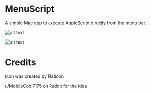 # MenuScript
A simple Mac app to execute AppleScript directly from the menu bar.

![alt text](https://private-user-images.githubusercontent.com/114987790/378177701-b0585cef-4dc8-4e1f-a9ac-9a090375117d.png?jwt=eyJhbGciOiJIUzI1NiIsInR5cCI6IkpXVCJ9.eyJpc3MiOiJnaXRodWIuY29tIiwiYXVkIjoicmF3LmdpdGh1YnVzZXJjb250ZW50LmNvbSIsImtleSI6ImtleTUiLCJleHAiOjE3Mjk0MjA1ODksIm5iZiI6MTcyOTQyMDI4OSwicGF0aCI6Ii8xMTQ5ODc3OTAvMzc4MTc3NzAxLWIwNTg1Y2VmLTRkYzgtNGUxZi1hOWFjLTlhMDkwMzc1MTE3ZC5wbmc_WC1BbXotQWxnb3JpdGhtPUFXUzQtSE1BQy1TSEEyNTYmWC1BbXotQ3JlZGVudGlhbD1BS0lBVkNPRFlMU0E1M1BRSzRaQSUyRjIwMjQxMDIwJTJGdXMtZWFzdC0xJTJGczMlMkZhd3M0X3JlcXVlc3QmWC1BbXotRGF0ZT0yMDI0MTAyMFQxMDMxMjlaJlgtQW16LUV4cGlyZXM9MzAwJlgtQW16LVNpZ25hdHVyZT1iMWY4MTBiMWY1YWM0NTc5NDYxZTdkZGM4YWQ2MTFkZDljNmMyNDRkY2MxZmJjNTBkMGJhYTBhNmRjNDExNDg2JlgtQW16LVNpZ25lZEhlYWRlcnM9aG9zdCJ9.l20OdL6AZ4V-fce6wlrkeqDNLGA8FDEr1xQ-lbt95FY)

![alt text](https://private-user-images.githubusercontent.com/114987790/378177696-4c7913bb-77a9-4df9-8319-fffb329c2b27.png?jwt=eyJhbGciOiJIUzI1NiIsInR5cCI6IkpXVCJ9.eyJpc3MiOiJnaXRodWIuY29tIiwiYXVkIjoicmF3LmdpdGh1YnVzZXJjb250ZW50LmNvbSIsImtleSI6ImtleTUiLCJleHAiOjE3Mjk0MjA2NzMsIm5iZiI6MTcyOTQyMDM3MywicGF0aCI6Ii8xMTQ5ODc3OTAvMzc4MTc3Njk2LTRjNzkxM2JiLTc3YTktNGRmOS04MzE5LWZmZmIzMjljMmIyNy5wbmc_WC1BbXotQWxnb3JpdGhtPUFXUzQtSE1BQy1TSEEyNTYmWC1BbXotQ3JlZGVudGlhbD1BS0lBVkNPRFlMU0E1M1BRSzRaQSUyRjIwMjQxMDIwJTJGdXMtZWFzdC0xJTJGczMlMkZhd3M0X3JlcXVlc3QmWC1BbXotRGF0ZT0yMDI0MTAyMFQxMDMyNTNaJlgtQW16LUV4cGlyZXM9MzAwJlgtQW16LVNpZ25hdHVyZT0wMDFjN2Q1ZWM1ZTcwODk1ZTViMjE5MDVhM2M5ZDljN2FjYjZlYzY5ZDAyODI4M2RjZjIyOTkyMWY3YmQ2OTk3JlgtQW16LVNpZ25lZEhlYWRlcnM9aG9zdCJ9.Vf2sXAnGWC96Zj10zX5JV5r-7K2B6zhM38mPRieD9fk)

# Credits
Icon was created by Flaticon

u/MobileCool7175 on Reddit for the idea
